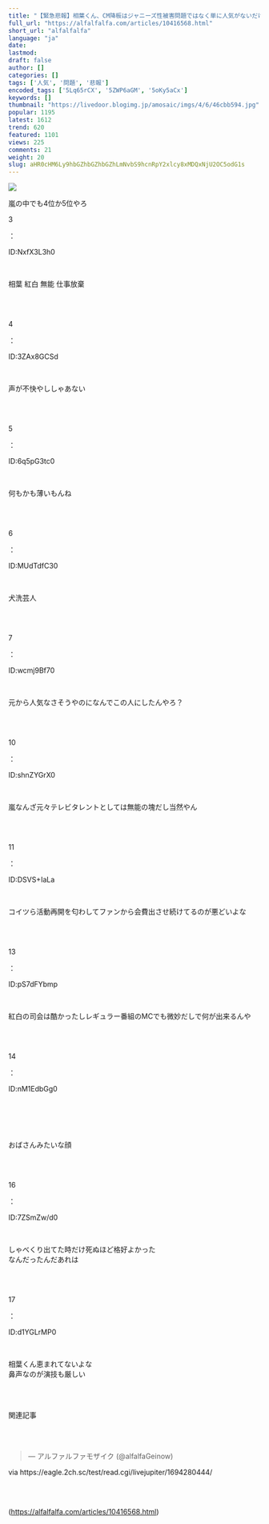 ```yaml
---
title: "【緊急悲報】相葉くん、CM降板はジャニーズ性被害問題ではなく単に人気がないだけだった : アルファルファモザイク"
full_url: "https://alfalfalfa.com/articles/10416568.html"
short_url: "alfalfalfa"
language: "ja"
date: 
lastmod: 
draft: false
author: []
categories: []
tags: ['人気', '問題', '悲報']
encoded_tags: ['5Lq65rCX', '5ZWP6aGM', '5oKy5aCx']
keywords: []
thumbnail: "https://livedoor.blogimg.jp/amosaic/imgs/4/6/46cbb594.jpg"
popular: 1195
latest: 1612
trend: 620
featured: 1101
views: 225
comments: 21
weight: 20
slug: aHR0cHM6Ly9hbGZhbGZhbGZhLmNvbS9hcnRpY2xlcy8xMDQxNjU2OC5odG1s
---
```


![](https://livedoor.blogimg.jp/amosaic/imgs/4/6/46cbb594.jpg)

<div><p>嵐の中でも4位か5位やろ</p><p class='res_info'><p class='res_num'>3</p>：<p class='res_name'></p><p class='res_matome'><p class='res_id'>ID:NxfX3L3h0</p></p></p><br> <p class='res_body'>相葉 紅白 無能 仕事放棄</p><br> <br> <p class='res_info'><p class='res_num'>4</p>：<p class='res_name'></p><p class='res_matome'><p class='res_id'>ID:3ZAx8GCSd</p></p></p><br> <p class='res_body'>声が不快やししゃあない</p><br> <br> <p class='res_info'><p class='res_num'>5</p>：<p class='res_name'></p><p class='res_matome'><p class='res_id'>ID:6q5pG3tc0</p></p></p><br> <p class='res_body'>何もかも薄いもんね</p><br> <br> <p class='res_info'><p class='res_num'>6</p>：<p class='res_name'></p><p class='res_matome'><p class='res_id'>ID:MUdTdfC30</p></p></p><br> <p class='res_body'>犬洗芸人</p><br> <br> <p class='res_info'><p class='res_num'>7</p>：<p class='res_name'></p><p class='res_matome'><p class='res_id'>ID:wcmj9Bf70</p></p></p><br> <p class='res_body'>元から人気なさそうやのになんでこの人にしたんやろ？</p><br> <br> <p class='res_info'><p class='res_num'>10</p>：<p class='res_name'></p><p class='res_matome'><p class='res_id'>ID:shnZYGrX0</p></p></p><br> <p class='res_body'>嵐なんざ元々テレビタレントとしては無能の塊だし当然やん</p><br> <br> <p class='res_info'><p class='res_num'>11</p>：<p class='res_name'></p><p class='res_matome'><p class='res_id'>ID:DSVS+IaLa</p></p></p><br> <p class='res_body'>コイツら活動再開を匂わしてファンから会費出させ続けてるのが悪どいよな</p><br> <br> <p class='res_info'><p class='res_num'>13</p>：<p class='res_name'></p><p class='res_matome'><p class='res_id'>ID:pS7dFYbmp</p></p></p><br> <p class='res_body'>紅白の司会は酷かったしレギュラー番組のMCでも微妙だしで何が出来るんや</p><br> <br> <p class='res_info'><p class='res_num'>14</p>：<p class='res_name'></p><p class='res_matome'><p class='res_id'>ID:nM1EdbGg0</p></p></p><br> <br> <p class='in_ads'></p><br> <p>おばさんみたいな顔</p><br> <br> <p class='res_info'><p class='res_num'>16</p>：<p class='res_name'></p><p class='res_matome'><p class='res_id'>ID:7ZSmZw/d0</p></p></p><br> <p class='res_body'>しゃべくり出てた時だけ死ぬほど格好よかった<br> なんだったんだあれは</p><br> <br> <p class='res_info'><p class='res_num'>17</p>：<p class='res_name'></p><p class='res_matome'><p class='res_id'>ID:d1YGLrMP0</p></p></p><br> <p class='res_body'>相葉くん恵まれてないよな<br> 鼻声なのが演技も厳しい</p><br> <br> <p id='related-title'>関連記事</p><br> <br> <p class='in_ads'></p><blockquote class='twitter-tweet'><p lang='und' dir='ltr'></p> — アルファルファモザイク (@alfalfaGeinow) <a href='https://twitter.com/alfalfaGeinow/status/1700789209748083095/'></a></blockquote><p class='via'>via https://eagle.2ch.sc/test/read.cgi/livejupiter/1694280444/</p><br> <br> </div>

(https://alfalfalfa.com/articles/10416568.html)
